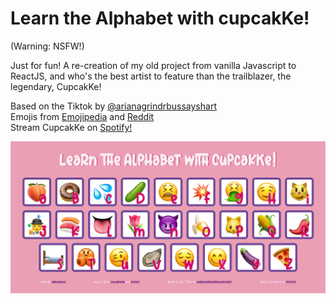 # Learn the Alphabet with cupcakKe!

(Warning: NSFW!)

Just for fun! A re-creation of my old project from vanilla Javascript to ReactJS, and who's the best artist to feature than the trailblazer, the legendary, CupcakKe!

Based on the Tiktok by [@arianagrindrbussayshart](https://www.tiktok.com/@arianagrindrbussayshart/video/7090122967274867974)  
Emojis from [Emojipedia](https://emojipedia.org/) and [Reddit](https://www.reddit.com/r/Emoticonporn/comments/ksyzoh/mmm_emoji_boobs/)  
Stream CupcakKe on [Spotify!](https://open.spotify.com/artist/76SlrtEaq2oViRXulxjfuM)  

![A snapshot of the project](https://github.com/aaronhash/abcwithcupcakke/blob/main/snapshot.png)
